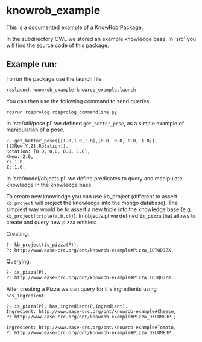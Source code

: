 # knowrob_example

This is a documented example of a KnowRob Package. 

In the subdirectory OWL we stored an example knowledge base. In 'src' you will find the source code of this package. 

## Example run:

To run the package use the launch file

```
roslaunch knowrob_example knowrob_example.launch
```

You can then use the following command to send queries:

```
rosrun rosprolog rosprolog_commandline.py
```

In 'src/util/pose.pl' we defined `get_better_pose`, as a simple example of
manipulation of a pose. 

```
?- get_better_pose([[1.0,1.0,1.0],[0.0, 0.0, 0.0, 1.0]],[[XNew,Y,Z],Rotation]).
Rotation: [0.0, 0.0, 0.0, 1.0],
XNew: 2.0,
Y: 1.0,
Z: 1.0.
```

In 'src/model/objects.pl' we define predicates to query and manipulate knowledge in the knowledge base. 

To create new knowledge you can use kb_project (different to assert `kb_project` will project the knowledge into the mongo database). The simplest way would be to assert a new triple into the knowledge base (e.g. `kb_project(triple(a,b,c))`). In objects.pl we defined `is_pizza` that allows to create and query new pizza entities:

Creating:
```
?- kb_project(is_pizza(P)).
P: http://www.ease-crc.org/ont/knowrob-example#Pizza_IOTQDJZX.
```

Querying:
```
?- is_pizza(P).
P: http://www.ease-crc.org/ont/knowrob-example#Pizza_IOTQDJZX.
```

After creating a Pizza we can query for it's ingredients using `has_ingredient`:

```
?- is_pizza(P), has_ingredient(P,Ingredient).
Ingredient: http://www.ease-crc.org/ont/knowrob-example#Cheese,
P: http://www.ease-crc.org/ont/knowrob-example#Pizza_DXLUMEJP ;

Ingredient: http://www.ease-crc.org/ont/knowrob-example#Tomato,
P: http://www.ease-crc.org/ont/knowrob-example#Pizza_DXLUMEJP.
```